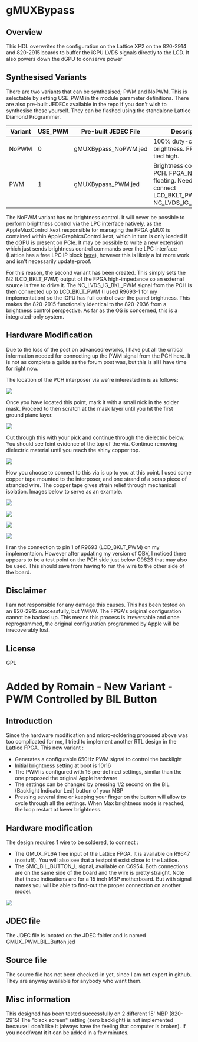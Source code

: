 # gMUXBypass

## Overview
This HDL overwrites the configuration on the Lattice XP2 on the 820-2914 and 820-2915 boards to buffer the iGPU LVDS signals directly to the LCD. It also powers down the dGPU to conserve power

## Synthesised Variants
There are two variants that can be synthesised; PWM and NoPWM. This is selectable by setting USE_PWM in the module parameter definitions. There are also pre-built JEDECs available in the repo if you don't wish to synthesise these yourself. They can be flashed using the standalone Lattice Diamond Programmer.

| Variant | USE_PWM | Pre-built JEDEC File |  Description |
| ------ | ------ | ------ | ------ |
| NoPWM | 0 | gMUXBypass_NoPWM.jed | 100% duty-cycle brightness. FPGA_N2 is tied high. |
| PWM | 1 | gMUXBypass_PWM.jed | Brightness controlled by PCH. FPGA_N2 is tied floating. Need to connect LCD_BKLT_PWM to NC_LVDS_IG_BKL_PWM. |

The NoPWM variant has no brightness control. It will never be possible to perform brightness control via the LPC interface natively, as the AppleMuxControl.kext responsible for managing the FPGA gMUX is contained within AppleGraphicsControl.kext, which in turn is only loaded if the dGPU is present on PCIe. It may be possible to write a new extension which just sends brightness control commands over the LPC interface (Lattice has a free LPC IP block [here](http://www.latticesemi.com/en/Products/DesignSoftwareAndIP/IntellectualProperty/ReferenceDesigns/ReferenceDesigns02/LPCBusController)), however this is likely a lot more work and isn't necessarily update-proof.

For this reason, the second variant has been created. This simply sets the N2 (LCD_BKLT_PWM) output of the FPGA high-impedance so an external source is free to drive it. The NC_LVDS_IG_BKL_PWM signal from the PCH is then connected up to LCD_BKLT_PWM (I used R9693-1 for my implementation) so the iGPU has full control over the panel brightness. This makes the 820-2915 functionally identical to the 820-2936 from a brightness control perspective. As far as the OS is concerned, this is a integrated-only system.

## Hardware Modification
Due to the loss of the post on advancedreworks, I have put all the critical information needed for connecting up the PWM signal from the PCH here. It is not as complete a guide as the forum post was, but this is all I have time for right now.

The location of the PCH interposer via we're interested in is as follows:

![](https://i.imgur.com/KAq5CQj.jpg)

Once you have located this point, mark it with a small nick in the solder mask. Proceed to then scratch at the mask layer until you hit the first ground plane layer.

![](https://i.imgur.com/BsqFgd3.jpg)

Cut through this with your pick and continue through the dielectric below. You should see feint evidence of the top of the via. Continue removing dielectric material until you reach the shiny copper top.

![](https://i.imgur.com/Cy9zhGx.jpg)

How you choose to connect to this via is up to you at this point. I used some copper tape mounted to the interposer, and one strand of a scrap piece of stranded wire. The copper tape gives strain relief through mechanical isolation. Images below to serve as an example.

![](https://i.imgur.com/EXfDMqz.jpg)

![](https://i.imgur.com/kMBgHvU.jpg)

![](https://i.imgur.com/sYzBekX.jpg)

![](https://i.imgur.com/qrKkgje.jpg)

I ran the connection to pin 1 of R9693 (LCD_BKLT_PWM) on my implementaion. However after updating my version of OBV, I noticed there appears to be a test point on the PCH side just below C9623 that may also be used. This should save from having to run the wire to the other side of the board.

## Disclaimer
I am not responsible for any damage this causes. This has been tested on an 820-2915 successfully, but YMMV. The FPGA's original configuration cannot be backed up. This means this process is irreversable and once reprogrammed, the original configuration programmed by Apple will be irrecoverably lost.

## License
GPL

# Added by Romain - New Variant - PWM Controlled by BIL Button

## Introduction
Since the hardware modification and micro-soldering proposed above was too complicated for me, I tried to implement another RTL design in the Lattice FPGA.
This new variant : 
- Generates a configurable 650Hz PWM signal to control the backlight
- Initial brightness setting at boot is 10/16
- The PWM is configured with 16 pre-defined settings, similar than the one proposed the original Apple hardware
- The settings can be changed by pressing 1/2 second on the BIL (Backlight Indicator Led) button of your MBP
- Pressing several time or keeping your finger on the button will allow to cycle through all the settings. When Max brightness mode is reached, the loop restart at lower brightness.

## Hardware modification
The design requires 1 wire to be soldered, to connect : 
- The GMUX_PL6A free input of the Lattice FPGA. It is available on R9647 (nostuff). You will also see that a testpoint exist close to the Lattice.
- The SMC_BIL_BUTTON_L signal, available on C6954.
Both connections are on the same side of the board and the wire is pretty straight.
Note that these indications are for a 15 inch MBP motherboard. But with signal names you will be able to find-out the proper connection on another model.

![](https://i.imgur.com/4O0boMl.png)

## JDEC file
The JDEC file is located on the JDEC folder and is named GMUX_PWM_BIL_Button.jed

## Source file
The source file has not been checked-in yet, since I am not expert in github.
They are anyway available for anybody who want them.

## Misc information
This designed has been tested successfully on 2 different 15' MBP (820-2915)
The "black screen" setting (zero backlight) is not implemented because I don't like it (always have the feeling that computer is broken). If you need/want it it can be added in a few minutes.


